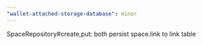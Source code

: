 ```yaml
---
"wallet-attached-storage-database": minor
---
```


SpaceRepository#create,put: both persist space.link to link table
